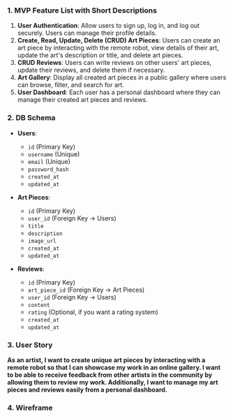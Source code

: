 ### 1. MVP Feature List with Short Descriptions

1. **User Authentication**: Allow users to sign up, log in, and log out securely. Users can manage their profile details.
2. **Create, Read, Update, Delete (CRUD) Art Pieces**: Users can create an art piece by interacting with the remote robot, view details of their art, update the art's description or title, and delete art pieces.
3. **CRUD Reviews**: Users can write reviews on other users' art pieces, update their reviews, and delete them if necessary.
4. **Art Gallery**: Display all created art pieces in a public gallery where users can browse, filter, and search for art.
5. **User Dashboard**: Each user has a personal dashboard where they can manage their created art pieces and reviews.

### 2. DB Schema

- **Users**: 
  - `id` (Primary Key)
  - `username` (Unique)
  - `email` (Unique)
  - `password_hash`
  - `created_at`
  - `updated_at`

- **Art Pieces**: 
  - `id` (Primary Key)
  - `user_id` (Foreign Key -> Users)
  - `title`
  - `description`
  - `image_url`
  - `created_at`
  - `updated_at`

- **Reviews**:
  - `id` (Primary Key)
  - `art_piece_id` (Foreign Key -> Art Pieces)
  - `user_id` (Foreign Key -> Users)
  - `content`
  - `rating` (Optional, if you want a rating system)
  - `created_at`
  - `updated_at`

### 3. User Story

**As an artist, I want to create unique art pieces by interacting with a remote robot so that I can showcase my work in an online gallery. I want to be able to receive feedback from other artists in the community by allowing them to review my work. Additionally, I want to manage my art pieces and reviews easily from a personal dashboard.**


### 4. Wireframe

